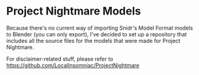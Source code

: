# Project Nightmare Models

Because there's no current way of importing Snidr's Model Format models to Blender (you can only export), I've decided to set up a repository that includes all the source files for the models that were made for Project Nightmare.

For disclaimer-related stuff, please refer to https://github.com/LocalInsomniac/ProjectNightmare
